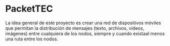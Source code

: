 # PacketTEC
La idea general de este proyecto es crear una red de dispositivos móviles que permitan la distribución de mensajes (texto, archivos, videos, imágenes) entre cualquiera de los nodos, siempre y​ ​cuando​ ​exista​ ​al​ ​menos​ ​una​ ​ruta​ ​entre​ ​los​ ​nodos. 
